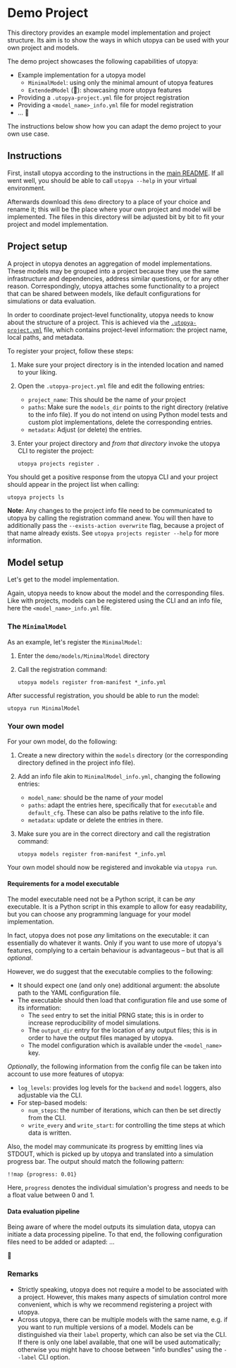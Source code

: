 # Demo Project

This directory provides an example model implementation and project structure.
Its aim is to show the ways in which utopya can be used with your own project and models.

The demo project showcases the following capabilities of utopya:

- Example implementation for a utopya model
    - `MinimalModel`: using only the minimal amount of utopya features
    - `ExtendedModel` (🚧): showcasing more utopya features
- Providing a `.utopya-project.yml` file for project registration
- Providing a `<model_name>_info.yml` file for model registration
- ... 🚧

The instructions below show how you can adapt the demo project to your own use case.

## Instructions
First, install utopya according to the instructions in the [main README](../README.md#Installation).
If all went well, you should be able to call `utopya --help` in your virtual environment.

Afterwards download this `demo` directory to a place of your choice and rename it; this will be the place where your own project and model will be implemented.
The files in this directory will be adjusted bit by bit to fit your project and model implementation.

## Project setup
A project in utopya denotes an aggregation of model implementations.
These models may be grouped into a project because they use the same infrastructure and dependencies, address similar questions, or for any other reason.
Correspondingly, utopya attaches some functionality to a project that can be shared between models, like default configurations for simulations or data evaluation.

In order to coordinate project-level functionality, utopya needs to know about the structure of a project.
This is achieved via the [`.utopya-project.yml`](.utopya-project.yml) file, which contains project-level information: the project name, local paths, and metadata.

To register your project, follow these steps:

1. Make sure your project directory is in the intended location and named to your liking.
1. Open the `.utopya-project.yml` file and edit the following entries:
    - `project_name`: This should be the name of *your* project
    - `paths`: Make sure the `models_dir` points to the right directory (relative to the info file).
      If you do not intend on using Python model tests and custom plot implementations, delete the corresponding entries.
    - `metadata`: Adjust (or delete) the entries.
1. Enter your project directory and *from that directory* invoke the utopya CLI to register the project:

    ```
    utopya projects register .
    ```

You should get a positive response from the utopya CLI and your project should appear in the project list when calling:

```
utopya projects ls
```

**Note:** Any changes to the project info file need to be communicated to utopya by calling the registration command anew.
You will then have to additionally pass the `--exists-action overwrite` flag, because a project of that name already exists.
See `utopya projects register --help` for more information.


## Model setup
Let's get to the model implementation.

Again, utopya needs to know about the model and the corresponding files.
Like with projects, models can be registered using the CLI and an info file, here the `<model_name>_info.yml` file.

### The `MinimalModel`
As an example, let's register the `MinimalModel`:

1. Enter the `demo/models/MinimalModel` directory
1. Call the registration command:

    ```
    utopya models register from-manifest *_info.yml
    ```

After successful registration, you should be able to run the model:

```
utopya run MinimalModel
```


### Your own model
For your own model, do the following:

1. Create a new directory within the `models` directory (or the corresponding directory defined in the project info file).
1. Add an info file akin to `MinimalModel_info.yml`, changing the following entries:
    - `model_name`: should be the name of *your* model
    - `paths`: adapt the entries here, specifically that for `executable` and `default_cfg`. These can also be paths relative to the info file.
    - `metadata`: update or delete the entries in there.
1. Make sure you are in the correct directory and call the registration command:

    ```
    utopya models register from-manifest *_info.yml
    ```

Your own model should now be registered and invokable via `utopya run`.


#### Requirements for a model executable
The model executable need not be a Python script, it can be *any* executable.
It is a Python script in this example to allow for easy readability, but you can choose any programming language for your model implementation.

In fact, utopya does not pose *any* limitations on the executable: it can essentially do whatever it wants.
Only if you want to use more of utopya's features, complying to a certain behaviour is advantageous – but that is all *optional*.

However, we do suggest that the executable complies to the following:

- It should expect one (and only one) additional argument: the absolute path to the YAML configuration file.
- The executable should then load that configuration file and use some of its information:
    - The `seed` entry to set the initial PRNG state; this is in order to increase reproducibility of model simulations.
    - The `output_dir` entry for the location of any output files; this is in order to have the output files managed by utopya.
    - The model configuration which is available under the `<model_name>` key.

*Optionally*, the following information from the config file can be taken into account to use more features of utopya:

- `log_levels`: provides log levels for the `backend` and `model` loggers, also adjustable via the CLI.
- For step-based models:
    - `num_steps`: the number of iterations, which can then be set directly from the CLI.
    - `write_every` and `write_start`: for controlling the time steps at which data is written.

Also, the model may communicate its progress by emitting lines via STDOUT, which is picked up by utopya and translated into a simulation progress bar.
The output should match the following pattern:

```
!!map {progress: 0.01}
```

Here, `progress` denotes the individual simulation's progress and needs to be a float value between 0 and 1.


#### Data evaluation pipeline
Being aware of where the model outputs its simulation data, utopya can initiate a data processing pipeline.
To that end, the following configuration files need to be added or adapted: ...

🚧


### Remarks
- Strictly speaking, utopya does not require a model to be associated with a project.
  However, this makes many aspects of simulation control more convenient, which is why we recommend registering a project with utopya.
- Across utopya, there can be multiple models with the same name, e.g. if you want to run multiple versions of a model.
  Models can be distinguished via their `label` property, which can also be set via the CLI.
  If there is only one label available, that one will be used automatically; otherwise you might have to choose between "info bundles" using the `--label` CLI option.
